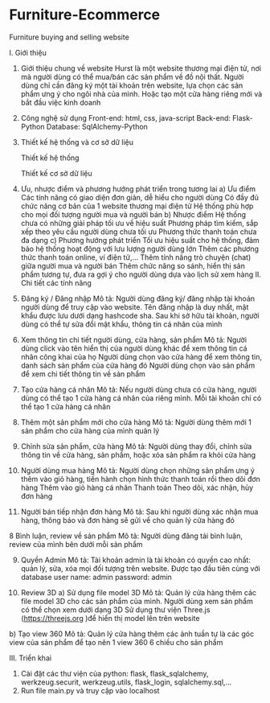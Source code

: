 # Furniture-Ecommerce
 Furniture buying and selling website
 
I. Giới thiệu
1. Giới thiệu chung về website
	Hurst là một website thương mại điện tử, nơi mà người dùng có thể mua/bán các sản phẩm về đồ nội thất. Người dùng chỉ cần đăng ký một tài khoản trên website, lựa chọn các sản phẩm ưng ý cho ngôi nhà của mình. Hoặc tạo một cửa hàng riêng mới và bắt đầu việc kinh doanh 

2. Công nghệ sử dụng
	Front-end: html, css, java-script
	Back-end: Flask-Python
	Database: SqlAlchemy-Python

3. Thiết kế hệ thống và cơ sở dữ liệu

	Thiết kế hệ thống
	
	Thiết kế cơ sở dữ liệu

4. Ưu, nhược điểm và phương hướng phát triển trong tương lai
	a) Ưu điểm
	Các tính năng có giao diện đơn giản, dễ hiểu cho người dùng
	Có đầy đủ chức năng cơ bản của 1 website thương mại điện tử 
	Hệ thống phù hợp cho mọi đối tượng người mua và người bán 
	b) Nhược điểm
	Hệ thống chưa có những giải pháp tối ưu về hiệu suất
	Phương pháp tìm kiếm, sắp xếp theo yêu cầu người dùng chưa tối ưu
	Phương thức thanh toán chưa đa dạng 
	c) Phương hướng phát triển
	Tối ưu hiệu suất cho hệ thống, đảm bảo hệ thống hoạt động với lưu lượng người dùng lớn 
	Thêm các phương thức thanh toán online, ví điện tử,...
	Thêm tính năng trò chuyện (chat) giữa người mua và người bán
	Thêm chức năng so sánh, hiển thị sản phẩm tương tự, đưa ra gợi ý cho người dùng dựa vào lịch sử xem hàng 
II. Chi tiết các tính năng 
1. Đăng ký / Đăng nhập
Mô tả: Người dùng đăng ký/ đăng nhập tài khoản người dùng để truy cập vào website. Tên đăng nhập là duy nhất, mật khẩu được lưu dưới dạng hashcode sha. Sau khi sở hữu tài khoản, người dùng có thể tự sửa đổi mật khẩu, thông tin cá nhân của mình

2. Xem thông tin chi tiết người dùng, cửa hàng, sản phẩm
Mô tả:
	Người dùng click vào tên hiển thị của người dùng khác để xem thông tin cá nhân công khai của họ
	Người dùng chọn vào cửa hàng để xem thông tin, danh sách sản phẩm của cửa hàng đó
	Người dùng chọn vào sản phẩm để xem chi tiết thông tin về sản phẩm

3. Tạo cửa hàng cá nhân
Mô tả: Nếu người dùng chưa có cửa hàng, người dùng có thể tạo 1 cửa hàng cá nhân của riêng mình. Mỗi tài khoản chỉ có thể tạo 1 cửa hàng cá nhân

4. Thêm một sản phẩm mới cho cửa hàng
Mô tả: Người dùng thêm mới 1 sản phẩm cho cửa hàng của mình quản lý 

5. Chỉnh sửa sản phẩm, cửa hàng
Mô tả: Người dùng thay đổi, chỉnh sửa thông tin về cửa hàng, sản phẩm, hoặc xóa sản phẩm ra khỏi cửa hàng

6. Người dùng mua hàng
Mô tả: Người dùng chọn những sản phẩm ưng ý thêm vào giỏ hàng, tiến hành chọn hình thức thanh toán rồi theo dõi đơn hàng
	Thêm vào giỏ hàng cá nhân
	Thanh toán
	Theo dõi, xác nhận, hủy đơn hàng

7. Người bán tiếp nhận đơn hàng
Mô tả: Sau khi người dùng xác nhận mua hàng, thông báo và đơn hàng sẽ gửi về cho quản lý cửa hàng đó

8 Bình luận, review về sản phẩm
Mô tả: Người dùng đăng tải bình luận, review của mình bên dưới mỗi sản phẩm 

9. Quyền Admin
Mô tả: Tài khoản admin là tài khoản có quyền cao nhất: quản lý, sửa, xóa mọi đối tượng trên website. Được tạo đầu tiên cùng với database
user name: admin
password: admin 

10. Review 3D
a) Sử dụng file model 3D 
Mô tả: Quản lý cửa hàng thêm các file model 3D cho các sản phẩm của mình. Người dùng xem sản phẩm có thể chọn xem dưới dạng 3D
Sử dụng thư viện Three.js (https://threejs.org )để hiển thị model lên trên website 

b) Tạo view 360 
Mô tả: Quản lý cửa hàng thêm các ảnh tuần tự là các góc view của sản phẩm để tạo nên 1 view 360 6 chiều cho sản phẩm 

III. Triển khai
1. Cài đặt các thư viện của python: flask, flask_sqlalchemy, werkzeug.securit, werkzeug.utils, flask_login, sqlalchemy.sql,...
2. Run file main.py và truy cập vào localhost

